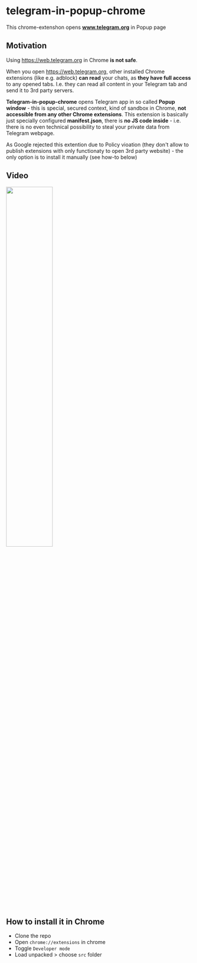 # telegram-in-popup-chrome

This chrome-extenshon opens **www.telegram.org** in Popup page

## Motivation
Using https://web.telegram.org in Chrome **is not safe**.

When you open https://web.telegram.org, other installed Chrome extensions (like e.g. adblock) **can read** your chats, as **they have full access** to any opened tabs. I.e. they can read all content in your Telegram tab and send it to 3rd party servers.

**Telegram-in-popup-chrome** opens Telegram app in so called **Popup window** - this is special, secured context, kind of sandbox in Chrome, **not  accessible from any other Chrome extensions**. This extension is basically just specially configured **manifest.json**, there is **no JS code inside** - i.e. there is no even technical possibility to steal your private data from Telegram webpage.

As Google rejected this extention due to Policy vioation (they don't allow to publish extensions with only functionaty to open 3rd party website) - the only option is to install it manually (see how-to below) 

## Video
[<img src="https://i.ytimg.com/vi/Q-CHQ58shWY/maxresdefault.jpg" width="50%">](https://youtu.be/Q-CHQ58shWY)

## How to install it in Chrome
- Clone the  repo
- Open ```chrome://extensions``` in chrome
- Toggle ```Developer mode```
- Load unpacked > choose ```src``` folder



